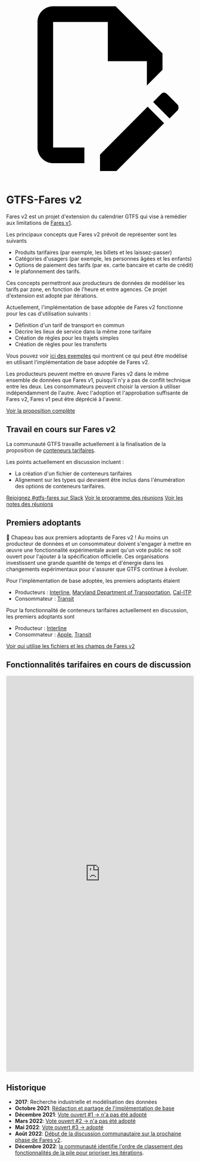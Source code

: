 <a class="pencil-link" href="https://github.com/MobilityData/gtfs.org/edit/main/docs/extensions/fare-extension.md" title="Edit this page" target="_blank">
    <svg class="pencil" xmlns="http://www.w3.org/2000/svg" viewBox="0 0 24 24"><path d="M10 20H6V4h7v5h5v3.1l2-2V8l-6-6H6c-1.1 0-2 .9-2 2v16c0 1.1.9 2 2 2h4v-2m10.2-7c.1 0 .3.1.4.2l1.3 1.3c.2.2.2.6 0 .8l-1 1-2.1-2.1 1-1c.1-.1.2-.2.4-.2m0 3.9L14.1 23H12v-2.1l6.1-6.1 2.1 2.1Z"></path></svg>
  </a>

# GTFS-Fares v2

Fares v2 est un projet d'extension du calendrier GTFS qui vise à remédier aux limitations de [Fares v1](/schedule/examples/fares-v1).

Les principaux concepts que Fares v2 prévoit de représenter sont les suivants

- Produits tarifaires (par exemple, les billets et les laissez-passer)
- Catégories d'usagers (par exemple, les personnes âgées et les enfants)
- Options de paiement des tarifs (par ex. carte bancaire et carte de crédit)
- le plafonnement des tarifs.

Ces concepts permettront aux producteurs de données de modéliser les tarifs par zone, en fonction de l'heure et entre agences. Ce projet d'extension est adopté par itérations.

Actuellement, l'implémentation de base adoptée de Fares v2 fonctionne pour les cas d'utilisation suivants :

- Définition d'un tarif de transport en commun
- Décrire les lieux de service dans la même zone tarifaire
- Création de règles pour les trajets simples
- Création de règles pour les transferts

Vous pouvez voir [ici des exemples](/schedule/examples/fares-v2) qui montrent ce qui peut être modélisé en utilisant l'implémentation de base adoptée de Fares v2.

Les producteurs peuvent mettre en œuvre Fares v2 dans le même ensemble de données que Fares v1, puisqu'il n'y a pas de conflit technique entre les deux. Les consommateurs peuvent choisir la version à utiliser indépendamment de l'autre. Avec l'adoption et l'approbation suffisante de Fares v2, Fares v1 peut être déprécié à l'avenir.

<a class="button no-icon" target="_blank" href="https://share.mobilitydata.org/gtfs-fares-v2">Voir la proposition complète</a>

## Travail en cours sur Fares v2

La communauté GTFS travaille actuellement à la finalisation de la proposition de [conteneurs tarifaires](https://share.mobilitydata.org/fare-containers-to-fare-payment-types-proposal).

Les points actuellement en discussion incluent :

- La création d'un fichier de conteneurs tarifaires
- Alignement sur les types qui devraient être inclus dans l'énumération des options de conteneurs tarifaires.

<a class="button no-icon" target="_blank" href="https://share.mobilitydata.org/slack">Rejoignez #gtfs-fares sur Slack</a> 
<a class="button no-icon" target="_blank" href="https://www.eventbrite.ca/e/specifications-discussions-gtfs-fares-v2-monthly-meetings-tickets-522966225057">Voir le programme des réunions</a>
<a class="button no-icon" target="_blank" href="https://docs.google.com/document/d/1d3g5bMXupdElCKrdv6rhFNN11mrQgEk-ibA7wdqVLTU/edit">Voir les notes des réunions</a>

## Premiers adoptants

🎉 Chapeau bas aux premiers adoptants de Fares v2 ! Au moins un producteur de données et un consommateur doivent s'engager à mettre en œuvre une fonctionnalité expérimentale avant qu'un vote public ne soit ouvert pour l'ajouter à la spécification officielle. Ces organisations investissent une grande quantité de temps et d'énergie dans les changements expérimentaux pour s'assurer que GTFS continue à évoluer.

Pour l'implémentation de base adoptée, les premiers adoptants étaient

- Producteurs : [Interline](https://www.interline.io/), [Maryland Department of Transportation](https://www.mta.maryland.gov/developer-resources), [Cal-ITP](https://dot.ca.gov/cal-itp/cal-itp-gtfs)
- Consommateur : [Transit](https://transitapp.com/)

Pour la fonctionnalité de conteneurs tarifaires actuellement en discussion, les premiers adoptants sont

- Producteur : [Interline](https://www.interline.io/)
- Consommateur : [Apple](https://www.apple.com/), [Transit](https://transitapp.com/)

<a class="button no-icon" target="_blank" href="https://docs.google.com/spreadsheets/d/1jpKjz6MbCD2XPhmIP11EDi-P2jMh7x2k-oHS-pLf2vI/edit?usp=sharing">Voir qui utilise les fichiers et les champs de Fares v2</a>

## Fonctionnalités tarifaires en cours de discussion

<iframe src="https://portal.productboard.com/xcpvceqebovhprgzprgr2ryb" frameborder="0" width="100%", style="min-height:1060px"></iframe>

## Historique

- **2017**: Recherche industrielle et modélisation des données
- **Octobre 2021**: [Rédaction et partage de l'implémentation de base](https://github.com/google/transit/pull/286#issue-1026848880)
- **Décembre 2021**: [Vote ouvert #1 → n'a pas été adopté](https://github.com/google/transit/pull/286#issuecomment-990258396)
- **Mars 2022**: [Vote ouvert #2 → n'a pas été adopté](https://github.com/google/transit/pull/286#issuecomment-1080716109) 
- **Mai 2022**: [Vote ouvert #3 → adopté](https://github.com/google/transit/pull/286#issuecomment-1121392932)
- **Août 2022**: [Début de la discussion communautaire sur la prochaine phase de Fares v2](https://github.com/google/transit/issues/341).
- **Décembre 2022**: [la communauté identifie l'ordre de classement des fonctionnalités de la pile pour prioriser les itérations](https://github.com/google/transit/issues/341#issuecomment-1339947915).
